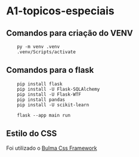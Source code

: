 # A1-topicos-especiais
 
## Comandos para criação do VENV
``` shell
    py -m venv .venv
    .venv/Scripts/activate
```


## Comandos para o flask
``` shell
    pip install flask
    pip install -U Flask-SQLAlchemy
    pip install -U Flask-WTF
    pip install pandas
    pip install -U scikit-learn
    
    flask --app main run
```

## Estilo do CSS
Foi utilizado o [Bulma Css Framework](https://bulma.io/documentation/)